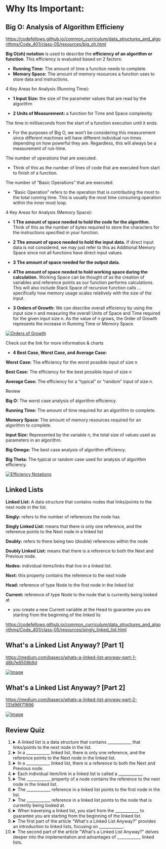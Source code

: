 # Why Its Important:

## Big O: Analysis of Algorithm Efficieny

<https://codefellows.github.io/common_curriculum/data_structures_and_algorithms/Code_401/class-05/resources/big_oh.html>

**Big O(oh) notation** is used to describe the **efficiency of an algorithm or function**. This efficiency is evaluated based on 2 factors:
- **Running Time:** The amount of time a function needs to complete.
- **Memory Space:** The amount of memory resources a function uses to store data and instructions.

 4 Key Areas for Analysis (Running Time):

- **1 Input Size:** the size of the parameter values that are read by the algorithm

- **2 Units of Measurement:** a function for Time and Space complexitiy

The time in milliseconds from the start of a function execution until it ends.
- For the purposes of Big O, we won’t be considering this measurement since different machines will have different individual run times depending on how powerful they are. Regardless, this will always be a measurement of run-time.

The number of operations that are executed.
- Think of this as the number of lines of code that are executed from start to finish of a function.

The number of “Basic Operations” that are executed.
- “Basic Operation” refers to the operation that is contributing the most to the total running time. This is usually the most time consuming operation within the inner most loop.

 4 Key Areas for Analysis (Memory Space):

- **1 The amount of space needed to hold the code for the algorithm.**
Think of this as the number of bytes required to store the characters for the instructions specified in your function.

- **2 The amount of space needed to hold the input data.**
If direct input data is not considered, we may just refer to this as Additional Memory Space since not all functions have direct input values.

- **3 The amount of space needed for the output data.**

- **4The amount of space needed to hold working space during the calculation.**
Working Space can be thought of as the creation of variables and reference points as our function performs calculations. This will also include Stack Space of recursive function calls … specifically how memory usage scales relatively with the size of the input.

- **3 Orders of Growth:** We can describe overall efficiency by using the input size n and measuring the overall Units of Space and Time required for the given input size n. As the value of n grows, the Order of Growth represents the increase in Running Time or Memory Space.

[![Orders of Growth](https://codefellows.github.io/common_curriculum/data_structures_and_algorithms/Code_401/class-05/resources/images/OrdersOfGrowth.png)](https://codefellows.github.io/common_curriculum/data_structures_and_algorithms/Code_401/class-05/resources/images/OrdersOfGrowth.png)

Check out the link for more information & charts

- **4 Best Case, Worst Case, and Average Case:**

**Worst Case:** The efficiency for the worst possible input of size n

**Best Case:** The efficiency for the best possible input of size n

**Average Case:** The efficiency for a “typical” or “random” input of size n.

Review

**Big O:** The worst case analysis of algorithm efficiency.

**Running Time:** The amount of time required for an algorithm to complete.

**Memory Space:** The amount of memory resources required for an algorithm to complete.

**Input Size:** Represented by the variable n, the total size of values used as parameters in an algorithm.

**Big Omega:** The best case analysis of algorithm efficiency.

**Big Theta:** The typical or random case used for analysis of algorithm efficiency.

[![Efficiency Notations](https://codefellows.github.io/common_curriculum/data_structures_and_algorithms/Code_401/class-05/resources/images/EfficiencyNotations.png)](https://codefellows.github.io/common_curriculum/data_structures_and_algorithms/Code_401/class-05/resources/images/EfficiencyNotations.png)


## Linked Lists

**Linked List:** A data structure that contains nodes that links/points to the next node in the list.

**Singly:** refers to the number of references the node has

**Singly Linked List:** means that there is only one reference, and the reference points to the Next node in a linked list

**Doubly:** refers to there being two (double) references within the node

**Doubly Linked List:** means that there is a reference to both the Next and Previous node.

**Nodes:** individual items/links that live in a linked list.

**Next:** this property contains the reference to the next node

**Head:** reference of type Node to the first node in the linked list

**Current:** reference of type Node to the node that is currently being looked at
- you create a new Current variable at the Head to guarantee you are starting from the beginning of the linked lis

<https://codefellows.github.io/common_curriculum/data_structures_and_algorithms/Code_401/class-05/resources/singly_linked_list.html>

## What's a Linked List Anyway? [Part 1]

<https://medium.com/basecs/whats-a-linked-list-anyway-part-1-d8b7e6508b9d>

[![Image](https://miro.medium.com/v2/resize:fit:1100/format:webp/1*Xokk6XOjWyIGCBujkJsCzQ.jpeg)](https://miro.medium.com/v2/resize:fit:1100/format:webp/1*Xokk6XOjWyIGCBujkJsCzQ.jpeg)


## What's a Linked List Anyway? [Part 2]

<https://medium.com/basecs/whats-a-linked-list-anyway-part-2-131d96f71996>

[![Image](https://miro.medium.com/v2/resize:fit:720/format:webp/1*cUehR5S18XSoVLaPNfNzlA.jpeg)](https://miro.medium.com/v2/resize:fit:720/format:webp/1*cUehR5S18XSoVLaPNfNzlA.jpeg)

## Review Quiz 

1. <details><summary>A linked list is a data structure that contains ____________ that links/points to the next node in the list.</summary>Answer 1: nodes</details>
2. <details><summary>In a ____________ linked list, there is only one reference, and the reference points to the Next node in the linked list.</summary>Answer 2: singly</details>
3. <details><summary>In a ____________ linked list, there is a reference to both the Next and Previous node.</summary>Answer 3: doubly</details>
4. <details><summary>Each individual item/link in a linked list is called a ____________.</summary>Answer 4: node</details>
5. <details><summary>The ____________ property of a node contains the reference to the next node in the linked list.</summary>Answer 5: Next</details>
6. <details><summary>The ____________ reference in a linked list points to the first node in the list.</summary>Answer 6: Head</details>
7. <details><summary>The ____________ reference in a linked list points to the node that is currently being looked at.</summary>Answer 7: Current</details>
8. <details><summary>When traversing a linked list, you start from the ____________ to guarantee you are starting from the beginning of the linked list.</summary>Answer 8: Head</details>
9. <details><summary>The first part of the article "What's a Linked List Anyway?" provides an introduction to linked lists, focusing on ____________.</summary>Answer 9: the concept and basics</details>
10. <details><summary>The second part of the article "What's a Linked List Anyway?" delves deeper into the implementation and advantages of ____________ linked lists.</summary>Answer 10: doubly</details>
